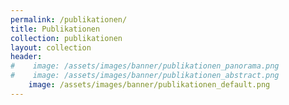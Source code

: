 ```yaml
---
permalink: /publikationen/
title: Publikationen
collection: publikationen
layout: collection
header:
#    image: /assets/images/banner/publikationen_panorama.png
#    image: /assets/images/banner/publikationen_abstract.png
    image: /assets/images/banner/publikationen_default.png
---
```

